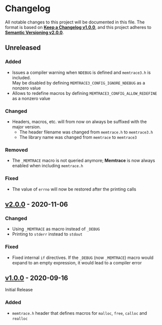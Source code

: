<!--
  Copyright (c) 2021 Michael Federczuk
  SPDX-License-Identifier: CC-BY-SA-4.0
-->

<!-- markdownlint-disable no-duplicate-heading -->

# Changelog #

All notable changes to this project will be documented in this file.
The format is based on [**Keep a Changelog v1.0.0**](https://keepachangelog.com/en/1.0.0/),
and this project adheres to [**Semantic Versioning v2.0.0**](https://semver.org/spec/v2.0.0.html).

## Unreleased ##

### Added ###

* Issues a compiler warning when `NDEBUG` is defined and `memtrace3.h` is included.  
  May be disabled by defining `MEMTRACE3_CONFIG_IGNORE_NDEBUG` as a nonzero value
* Allows to redefine macros by defining `MEMTRACE3_CONFIG_ALLOW_REDEFINE` as a nonzero value

### Changed ###

* Headers, macros, etc. will from now on always be suffixed with the major version.
  * The header filename was changed from `memtrace.h` to `memtrace3.h`
  * The library name was changed from `memtrace` to `memtrace3`

### Removed ###

* The `_MEMTRACE` macro is not queried anymore; **Memtrace** is now always enabled when including `memtrace.h`

### Fixed ###

* The value of `errno` will now be restored after the printing calls

## [v2.0.0] - 2020-11-06 ##

[v2.0.0]: https://github.com/mfederczuk/memtrace/releases/v2.0.0

### Changed ###

* Using `_MEMTRACE` as macro instead of `_DEBUG`
* Printing to `stderr` instead to `stdout`

### Fixed ###

* Fixed internal `if` directives.
  If the `_DEBUG` (now `_MEMTRACE`) macro would expand to an empty expression, it would lead to a compiler error

## [v1.0.0] - 2020-09-16 ##

[v1.0.0]: https://github.com/mfederczuk/memtrace/releases/v1.0.0

Initial Release

### Added ###

* `memtrace.h` header that defines macros for `malloc`, `free`, `calloc` and `realloc`
